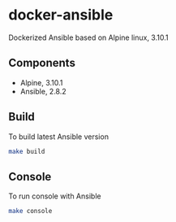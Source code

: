 # docker-ansible

Dockerized Ansible based on Alpine linux, 3.10.1

## Components

- Alpine, 3.10.1
- Ansible, 2.8.2

## Build

To build latest Ansible version
```sh
make build
```

## Console

To run console with Ansible
```sh
make console
```



